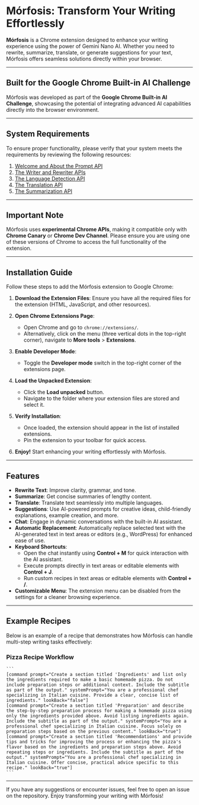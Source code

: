 # Mórfosis: Transform Your Writing Effortlessly

**Mórfosis** is a Chrome extension designed to enhance your writing experience using the power of Gemini Nano AI. Whether you need to rewrite, summarize, translate, or generate suggestions for your text, Mórfosis offers seamless solutions directly within your browser.

---

## Built for the Google Chrome Built-in AI Challenge

Mórfosis was developed as part of the **Google Chrome Built-in AI Challenge**, showcasing the potential of integrating advanced AI capabilities directly into the browser environment.

---

## System Requirements

To ensure proper functionality, please verify that your system meets the requirements by reviewing the following resources:

1. [Welcome and About the Prompt API](https://docs.google.com/document/d/1VG8HIyz361zGduWgNG7R_R8Xkv0OOJ8b5C9QKeCjU0c/edit?tab=t.0#heading=h.drihdh1gpv8p)
2. [The Writer and Rewriter APIs](https://docs.google.com/document/d/1WZlAvfrIWDwzQXdqIcCOTcrWLGGgmoesN1VGFbKU_D4/edit?tab=t.0#heading=h.cknrtv1om4a3)
3. [The Language Detection API](https://docs.google.com/document/d/1lY40hdaWizzImXaI2iCGto9sOY6s25BcDJDYQvxpvk4/edit?tab=t.0#heading=h.cknrtv1om4a3)
4. [The Translation API](https://docs.google.com/document/d/1bzpeKk4k26KfjtR-_d9OuXLMpJdRMiLZAOVNMuFIejk/edit?tab=t.0#heading=h.cknrtv1om4a3)
5. [The Summarization API](https://docs.google.com/document/d/1Bvd6cU9VIEb7kHTAOCtmmHNAYlIZdeNmV7Oy-2CtimA/edit?tab=t.0)

---

## Important Note

Mórfosis uses **experimental Chrome APIs**, making it compatible only with **Chrome Canary** or **Chrome Dev Channel**. Please ensure you are using one of these versions of Chrome to access the full functionality of the extension.

---

## Installation Guide

Follow these steps to add the Mórfosis extension to Google Chrome:

1. **Download the Extension Files**: Ensure you have all the required files for the extension (HTML, JavaScript, and other resources).
   
2. **Open Chrome Extensions Page**:
   - Open Chrome and go to `chrome://extensions/`.
   - Alternatively, click on the menu (three vertical dots in the top-right corner), navigate to **More tools** > **Extensions**.

3. **Enable Developer Mode**:
   - Toggle the **Developer mode** switch in the top-right corner of the extensions page.

4. **Load the Unpacked Extension**:
   - Click the **Load unpacked** button.
   - Navigate to the folder where your extension files are stored and select it.

5. **Verify Installation**:
   - Once loaded, the extension should appear in the list of installed extensions.
   - Pin the extension to your toolbar for quick access.

6. **Enjoy!** Start enhancing your writing effortlessly with Mórfosis.

---

## Features

- **Rewrite Text**: Improve clarity, grammar, and tone.
- **Summarize**: Get concise summaries of lengthy content.
- **Translate**: Translate text seamlessly into multiple languages.
- **Suggestions**: Use AI-powered prompts for creative ideas, child-friendly explanations, example creation, and more.
- **Chat**: Engage in dynamic conversations with the built-in AI assistant.
- **Automatic Replacement**: Automatically replace selected text with the AI-generated text in text areas or editors (e.g., WordPress) for enhanced ease of use.
- **Keyboard Shortcuts**: 
  - Open the chat instantly using **Control + M** for quick interaction with the AI assistant.
  - Execute prompts directly in text areas or editable elements with **Control + J**.
  - Run custom recipes in text areas or editable elements with **Control + /**.
- **Customizable Menu**: The extension menu can be disabled from the settings for a cleaner browsing experience.

---

## Example Recipes

Below is an example of a recipe that demonstrates how Mórfosis can handle multi-step writing tasks effectively:

### Pizza Recipe Workflow

    ```
    [command prompt="Create a section titled 'Ingredients' and list only the ingredients required to make a basic homemade pizza. Do not include preparation steps or additional context. Include the subtitle as part of the output." systemPrompt="You are a professional chef specializing in Italian cuisine. Provide a clear, concise list of ingredients." lookBack="false"]
    [command prompt="Create a section titled 'Preparation' and describe the step-by-step preparation process for making a homemade pizza using only the ingredients provided above. Avoid listing ingredients again. Include the subtitle as part of the output." systemPrompt="You are a professional chef specializing in Italian cuisine. Focus solely on preparation steps based on the previous content." lookBack="true"]
    [command prompt="Create a section titled 'Recommendations' and provide tips and tricks for improving the process or enhancing the pizza's flavor based on the ingredients and preparation steps above. Avoid repeating steps or ingredients. Include the subtitle as part of the output." systemPrompt="You are a professional chef specializing in Italian cuisine. Offer concise, practical advice specific to this recipe." lookBack="true"]
    ```

---

If you have any suggestions or encounter issues, feel free to open an issue on the repository. Enjoy transforming your writing with Mórfosis!
